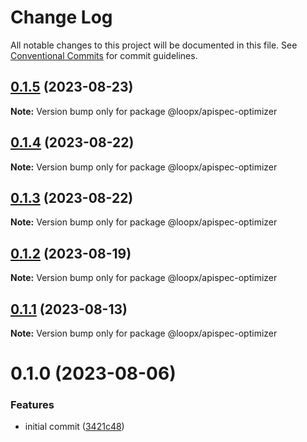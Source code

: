 # Change Log

All notable changes to this project will be documented in this file.
See [Conventional Commits](https://conventionalcommits.org) for commit guidelines.

## [0.1.5](https://github.com/betaly/loopx/compare/@loopx/apispec-optimizer@0.1.4...@loopx/apispec-optimizer@0.1.5) (2023-08-23)

**Note:** Version bump only for package @loopx/apispec-optimizer





## [0.1.4](https://github.com/betaly/loopx/compare/@loopx/apispec-optimizer@0.1.3...@loopx/apispec-optimizer@0.1.4) (2023-08-22)

**Note:** Version bump only for package @loopx/apispec-optimizer





## [0.1.3](https://github.com/betaly/loopx/compare/@loopx/apispec-optimizer@0.1.2...@loopx/apispec-optimizer@0.1.3) (2023-08-22)

**Note:** Version bump only for package @loopx/apispec-optimizer





## [0.1.2](https://github.com/betaly/loopx/compare/@loopx/apispec-optimizer@0.1.1...@loopx/apispec-optimizer@0.1.2) (2023-08-19)

**Note:** Version bump only for package @loopx/apispec-optimizer





## [0.1.1](https://gitr.net/betaly/loopx/compare/@loopx/apispec-optimizer@0.1.0...@loopx/apispec-optimizer@0.1.1) (2023-08-13)

**Note:** Version bump only for package @loopx/apispec-optimizer





# 0.1.0 (2023-08-06)


### Features

* initial commit ([3421c48](https://gitr.net/betaly/loopx/commits/3421c48046c094d0f6e1e68a2fbf35b5facd6736))
